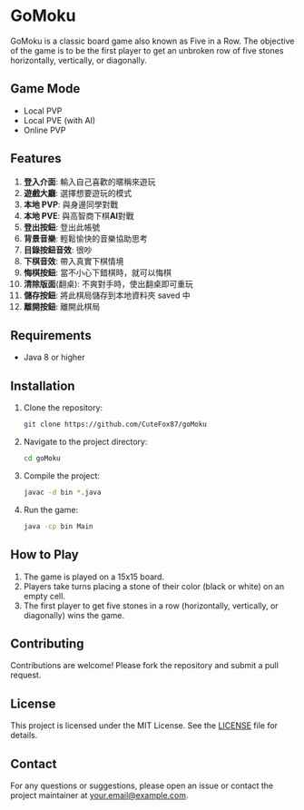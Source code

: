 # GoMoku

GoMoku is a classic board game also known as Five in a Row. The objective of the game is to be the first player to get an unbroken row of five stones horizontally, vertically, or diagonally.

## Game Mode

- Local PVP
- Local PVE (with AI)
- Online PVP

## Features

1. **登入介面**: 輸入自己喜歡的暱稱來遊玩
2. **遊戲大廳**: 選擇想要遊玩的模式
3. **本地 PVP**: 與身邊同學對戰
4. **本地 PVE**: 與高智商下棋**AI**對戰
5. **登出按鈕**: 登出此帳號
5. **背景音樂**: 輕鬆愉快的音樂協助思考
6. **目錄按鈕音效**: 很吵
7. **下棋音效**: 帶入真實下棋情境
8. **悔棋按鈕**: 當不小心下錯棋時，就可以悔棋
9. **清除版面**(翻桌): 不爽對手時，使出翻桌即可重玩
10. **儲存按鈕**: 將此棋局儲存到本地資料夾 saved 中
11. **離開按鈕**: 離開此棋局


## Requirements

- Java 8 or higher

## Installation

1. Clone the repository:
    ```sh
    git clone https://github.com/CuteFox87/goMoku
    ```
2. Navigate to the project directory:
    ```sh
    cd goMoku
    ```
3. Compile the project:
    ```sh
    javac -d bin *.java
    ```
4. Run the game:
    ```sh
    java -cp bin Main
    ```

## How to Play

1. The game is played on a 15x15 board.
2. Players take turns placing a stone of their color (black or white) on an empty cell.
3. The first player to get five stones in a row (horizontally, vertically, or diagonally) wins the game.

## Contributing

Contributions are welcome! Please fork the repository and submit a pull request.

## License

This project is licensed under the MIT License. See the [LICENSE](LICENSE) file for details.

## Contact

For any questions or suggestions, please open an issue or contact the project maintainer at your.email@example.com.
